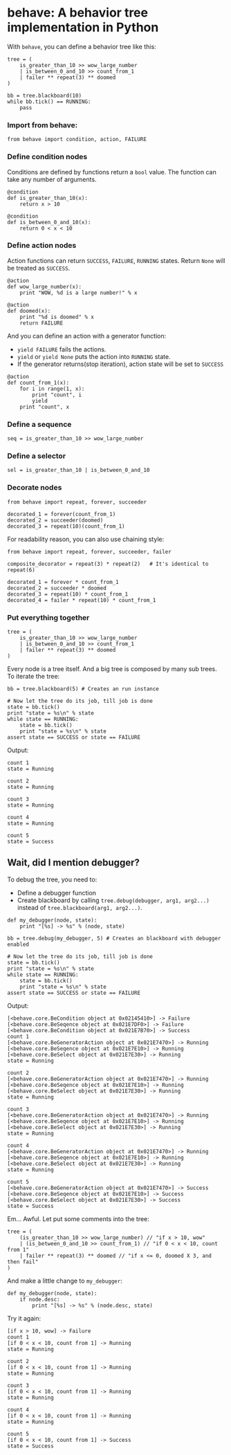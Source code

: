 # behave: A behavior tree implementation in Python

With `behave`, you can define a behavior tree like this:

````
tree = (
    is_greater_than_10 >> wow_large_number
    | is_between_0_and_10 >> count_from_1
    | failer ** repeat(3) ** doomed
)

bb = tree.blackboard(10)
while bb.tick() == RUNNING:
    pass

````


### Import from behave:

````
from behave import condition, action, FAILURE
````

### Define condition nodes

Conditions are defined by functions return a `bool` value. The function can take any number of arguments.

````
@condition
def is_greater_than_10(x):
    return x > 10

@condition
def is_between_0_and_10(x):
    return 0 < x < 10

````

### Define action nodes

Action functions can return `SUCCESS`, `FAILURE`, `RUNNING` states. Return `None` will be treated as `SUCCESS`.

````
@action
def wow_large_number(x):
    print "WOW, %d is a large number!" % x

@action
def doomed(x):
    print "%d is doomed" % x
    return FAILURE
````

And you can define an action with a generator function:

* `yield FAILURE` fails the actions. 
* `yield` or `yield None` puts the action into `RUNNING` state.
* If the generator returns(stop iteration), action state will be set to `SUCCESS`

```
@action
def count_from_1(x):
    for i in range(1, x):
        print "count", i
        yield
    print "count", x

````

### Define a sequence

````
seq = is_greater_than_10 >> wow_large_number
````

### Define a selector

````
sel = is_greater_than_10 | is_between_0_and_10
````

### Decorate nodes

````
from behave import repeat, forever, succeeder

decorated_1 = forever(count_from_1)
decorated_2 = succeeder(doomed)
decorated_3 = repeat(10)(count_from_1)
````

For readability reason, you can also use chaining style:

````
from behave import repeat, forever, succeeder, failer

composite_decorator = repeat(3) * repeat(2)   # It's identical to repeat(6)

decorated_1 = forever * count_from_1
decorated_2 = succeeder * doomed
decorated_3 = repeat(10) * count_from_1
decorated_4 = failer * repeat(10) * count_from_1
````

### Put everything together

````
tree = (
    is_greater_than_10 >> wow_large_number
    | is_between_0_and_10 >> count_from_1
    | failer ** repeat(3) ** doomed
)
````

Every node is a tree itself. And a big tree is composed by many sub trees. To iterate the tree:

````
bb = tree.blackboard(5) # Creates an run instance

# Now let the tree do its job, till job is done
state = bb.tick()
print "state = %s\n" % state
while state == RUNNING:
    state = bb.tick()
    print "state = %s\n" % state
assert state == SUCCESS or state == FAILURE
````

Output:

````
count 1
state = Running

count 2
state = Running

count 3
state = Running

count 4
state = Running

count 5
state = Success
````

## Wait, did I mention debugger?

To debug the tree, you need to:

* Define a debugger function
* Create blackboard by calling `tree.debug(debugger, arg1, arg2...)` instead of `tree.blackboard(arg1, arg2...)`.

````
def my_debugger(node, state):
    print "[%s] -> %s" % (node, state)

bb = tree.debug(my_debugger, 5) # Creates an blackboard with debugger enabled

# Now let the tree do its job, till job is done
state = bb.tick()
print "state = %s\n" % state
while state == RUNNING:
    state = bb.tick()
    print "state = %s\n" % state
assert state == SUCCESS or state == FAILURE
````

Output:

````
[<behave.core.BeCondition object at 0x02145410>] -> Failure
[<behave.core.BeSeqence object at 0x021E7DF0>] -> Failure
[<behave.core.BeCondition object at 0x021E7B70>] -> Success
count 1
[<behave.core.BeGeneratorAction object at 0x021E7470>] -> Running
[<behave.core.BeSeqence object at 0x021E7E10>] -> Running
[<behave.core.BeSelect object at 0x021E7E30>] -> Running
state = Running

count 2
[<behave.core.BeGeneratorAction object at 0x021E7470>] -> Running
[<behave.core.BeSeqence object at 0x021E7E10>] -> Running
[<behave.core.BeSelect object at 0x021E7E30>] -> Running
state = Running

count 3
[<behave.core.BeGeneratorAction object at 0x021E7470>] -> Running
[<behave.core.BeSeqence object at 0x021E7E10>] -> Running
[<behave.core.BeSelect object at 0x021E7E30>] -> Running
state = Running

count 4
[<behave.core.BeGeneratorAction object at 0x021E7470>] -> Running
[<behave.core.BeSeqence object at 0x021E7E10>] -> Running
[<behave.core.BeSelect object at 0x021E7E30>] -> Running
state = Running

count 5
[<behave.core.BeGeneratorAction object at 0x021E7470>] -> Success
[<behave.core.BeSeqence object at 0x021E7E10>] -> Success
[<behave.core.BeSelect object at 0x021E7E30>] -> Success
state = Success

````

Em... Awful. Let put some comments into the tree:

````
tree = (
    (is_greater_than_10 >> wow_large_number) // "if x > 10, wow"
    | (is_between_0_and_10 >> count_from_1) // "if 0 < x < 10, count from 1"
    | failer ** repeat(3) ** doomed // "if x <= 0, doomed X 3, and then fail"
)
````

And make a little change to `my_debugger`:

````
def my_debugger(node, state):
    if node.desc:
        print "[%s] -> %s" % (node.desc, state)
````

Try it again:

````
[if x > 10, wow] -> Failure
count 1
[if 0 < x < 10, count from 1] -> Running
state = Running

count 2
[if 0 < x < 10, count from 1] -> Running
state = Running

count 3
[if 0 < x < 10, count from 1] -> Running
state = Running

count 4
[if 0 < x < 10, count from 1] -> Running
state = Running

count 5
[if 0 < x < 10, count from 1] -> Success
state = Success
````
